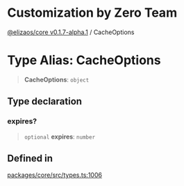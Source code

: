 # Customization by Zero Team

[@elizaos/core v0.1.7-alpha.1](../index.md) / CacheOptions

# Type Alias: CacheOptions

> **CacheOptions**: `object`

## Type declaration

### expires?

> `optional` **expires**: `number`

## Defined in

[packages/core/src/types.ts:1006](https://github.com/elizaOS/eliza/blob/main/packages/core/src/types.ts#L1006)
